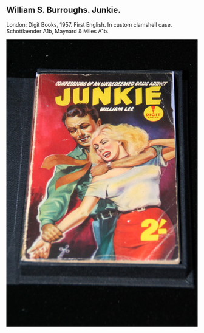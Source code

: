 ## William S. Burroughs. Junkie.

London: Digit Books, 1957. First English. In custom clamshell case. Schottlaender A1b, Maynard & Miles A1b.

![Junkie](../assets/images/junkie-3.jpg)
